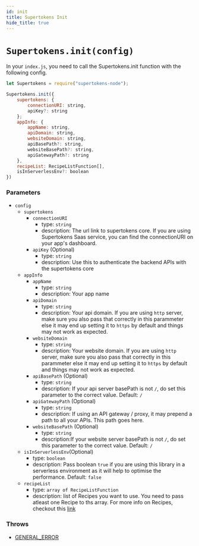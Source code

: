 ```yaml
---
id: init
title: Supertokens Init
hide_title: true
---
```


# `Supertokens.init(config)`

In your `index.js`, you need to call the Supertokens.init function with the following config.

```js
let Supertokens = require("supertokens-node");

Supertokens.init({
    supertokens: {
        connectionURI: string,
        apiKey?: string
    };
    appInfo: {
        appName: string,
        apiDomain: string,
        websiteDomain: string,
        apiBasePath?: string,
        websiteBasePath?: string,
        apiGatewayPath?: string
    },
    recipeList: RecipeListFunction[],
    isInServerlessEnv?: boolean
})

```

### Parameters
- ``config``
  - `supertokens`
    - `connectionURI`
      - type: `string`
      - description: The url link to supertokens core. If you are using Supertokens Saas service, you can find the connectionURI on your app's dashboard.
    - `apiKey` (Optional)
      - type: `string`
      - description: Use this to authenticate the backend APIs with the supertokens core
  - ``appInfo``
    - ``appName``
      - type: ``string``
      - description: Your app name
    - ``apiDomain``
      - type: ``string``
      - description: Your api domain. If you are using `http` server, make sure you also pass that correctly in this parammeter else it may end up setting it to `https` by default and things may not work as expected.
    - ``websiteDomain``
      - type: ``string``
      - description: Your website domain. If you are using `http` server, make sure you also pass that correctly in this parammeter else it may end up setting it to `https` by default and things may not work as expected.
    - ``apiBasePath`` (Optional)
      - type: ``string``
      - description: If your api server basePath is not `/`, do set this parameter to the correct value. Default: `/`
    - `apiGatewayPath` (Optional)
      - type: `string`
      - description: If using an API gateway / proxy, it may prepend a path to all your APIs. This path goes here.
    - ``websiteBasePath`` (Optional)
      - type: ``string``
      - description:If your website server basePath is not `/`, do set this parameter to the correct value. Default: `/`
  - ``isInServerlessEnv``(Optional)
    - type: ``boolean``
    - description: Pass boolean `true` if you are using this library in a serverless environment as it will help to optimise the performance. Default: `false`
  - ``recipeList``
    - type: ``array of RecipeListFunction``
    - description: list of Recipes you want to use. You need to pass atleast one Recipe to ths array. For more info on Recipes, checkout this [link](https://supertokens.io/docs/community/recipes)

### Throws
- [GENERAL_ERROR](./errors/general_error)
